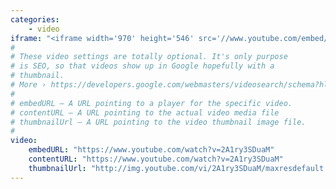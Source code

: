 ```yaml
---
categories:
    - video
iframe: "<iframe width='970' height='546' src='//www.youtube.com/embed/2A1ry3SDuaM' frameborder='0' allowfullscreen></iframe>"
#
# These video settings are totally optional. It's only purpose
# is SEO, so that videos show up in Google hopefully with a
# thumbnail.
# More › https://developers.google.com/webmasters/videosearch/schema?hl=en&rd=1
#
# embedURL – A URL pointing to a player for the specific video.
# contentURL – A URL pointing to the actual video media file
# thumbnailUrl – A URL pointing to the video thumbnail image file.
#
video:
    embedURL: "https://www.youtube.com/watch?v=2A1ry3SDuaM"
    contentURL: "https://www.youtube.com/watch?v=2A1ry3SDuaM"
    thumbnailUrl: "http://img.youtube.com/vi/2A1ry3SDuaM/maxresdefault.jpg"
---
```

